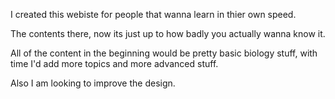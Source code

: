 I created this webiste for people that wanna learn in thier own speed.

The contents there, now its just up to how badly you actually wanna know it.

All of the content in the beginning would be pretty basic biology stuff, with time I'd add more topics and more advanced stuff.

Also I am looking to improve the design.
